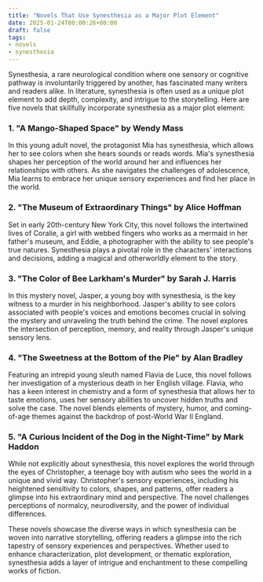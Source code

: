 ```yaml
---
title: "Novels That Use Synesthesia as a Major Plot Element"
date: 2025-01-24T00:00:26+00:00
draft: false
tags:
- novels
- synesthesia
---
```


Synesthesia, a rare neurological condition where one sensory or cognitive pathway is involuntarily triggered by another, has fascinated many writers and readers alike. In literature, synesthesia is often used as a unique plot element to add depth, complexity, and intrigue to the storytelling. Here are five novels that skillfully incorporate synesthesia as a major plot element:

### 1. "A Mango-Shaped Space" by Wendy Mass

In this young adult novel, the protagonist Mia has synesthesia, which allows her to see colors when she hears sounds or reads words. Mia's synesthesia shapes her perception of the world around her and influences her relationships with others. As she navigates the challenges of adolescence, Mia learns to embrace her unique sensory experiences and find her place in the world.

### 2. "The Museum of Extraordinary Things" by Alice Hoffman

Set in early 20th-century New York City, this novel follows the intertwined lives of Coralie, a girl with webbed fingers who works as a mermaid in her father's museum, and Eddie, a photographer with the ability to see people's true natures. Synesthesia plays a pivotal role in the characters' interactions and decisions, adding a magical and otherworldly element to the story.

### 3. "The Color of Bee Larkham's Murder" by Sarah J. Harris

In this mystery novel, Jasper, a young boy with synesthesia, is the key witness to a murder in his neighborhood. Jasper's ability to see colors associated with people's voices and emotions becomes crucial in solving the mystery and unraveling the truth behind the crime. The novel explores the intersection of perception, memory, and reality through Jasper's unique sensory lens.

### 4. "The Sweetness at the Bottom of the Pie" by Alan Bradley

Featuring an intrepid young sleuth named Flavia de Luce, this novel follows her investigation of a mysterious death in her English village. Flavia, who has a keen interest in chemistry and a form of synesthesia that allows her to taste emotions, uses her sensory abilities to uncover hidden truths and solve the case. The novel blends elements of mystery, humor, and coming-of-age themes against the backdrop of post-World War II England.

### 5. "A Curious Incident of the Dog in the Night-Time" by Mark Haddon

While not explicitly about synesthesia, this novel explores the world through the eyes of Christopher, a teenage boy with autism who sees the world in a unique and vivid way. Christopher's sensory experiences, including his heightened sensitivity to colors, shapes, and patterns, offer readers a glimpse into his extraordinary mind and perspective. The novel challenges perceptions of normalcy, neurodiversity, and the power of individual differences.

These novels showcase the diverse ways in which synesthesia can be woven into narrative storytelling, offering readers a glimpse into the rich tapestry of sensory experiences and perspectives. Whether used to enhance characterization, plot development, or thematic exploration, synesthesia adds a layer of intrigue and enchantment to these compelling works of fiction.